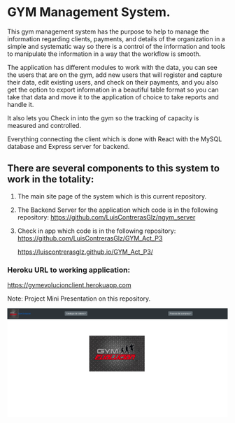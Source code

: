 # GYM Management System.

This gym management system has the purpose to help to manage the information regarding clients, payments, and details of the organization in a simple and systematic way so there is a control of the information and tools to manipulate the information in a way that the workflow is smooth.

The application has different modules to work with the data, you can see the users that are on the gym, add new users that will register and capture their data, edit existing users, and check on their payments, and you also get the option to export information in a beautiful table format so you can take that data and move it to the application of choice to take reports and handle it.

It also lets you Check in into the gym so the tracking of capacity is measured and controlled.

Everything connecting the client which is done with React with the MySQL database and Express server for backend.

## There are several components to this system to work in the totality:

1. The main site page of the system which is this current repository.

2. The Backend Server for the application which code is in the following repository:
   https://github.com/LuisContrerasGlz/ngym_server

3. Check in app which code is in the following repository:
   https://github.com/LuisContrerasGlz/GYM_Act_P3

   https://luiscontrerasglz.github.io/GYM_Act_P3/

### Heroku URL to working application:

https://gymevolucionclient.herokuapp.com

Note: Project Mini Presentation on this repository.

![Syste,](./capt.png)
